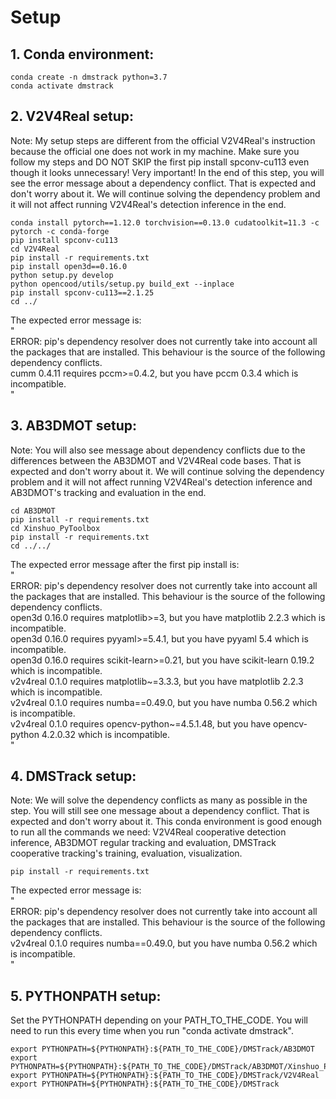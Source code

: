 # Setup


## **1. Conda environment:**
```shell
conda create -n dmstrack python=3.7
conda activate dmstrack
```


## **2. V2V4Real setup:**

Note: My setup steps are different from the official V2V4Real's instruction because the official one does not work in my machine.
Make sure you follow my steps and DO NOT SKIP the first pip install spconv-cu113 even though it looks unnecessary! Very important! 
In the end of this step, you will see the error message about a dependency conflict. 
That is expected and don't worry about it. 
We will continue solving the dependency problem and it will not affect running V2V4Real's detection inference in the end.

```shell
conda install pytorch==1.12.0 torchvision==0.13.0 cudatoolkit=11.3 -c pytorch -c conda-forge
pip install spconv-cu113
cd V2V4Real
pip install -r requirements.txt
pip install open3d==0.16.0
python setup.py develop
python opencood/utils/setup.py build_ext --inplace
pip install spconv-cu113==2.1.25
cd ../
```

The expected error message is:  
"  
ERROR: pip's dependency resolver does not currently take into account all the packages that are installed. This behaviour is the source of the following dependency conflicts.  
cumm 0.4.11 requires pccm>=0.4.2, but you have pccm 0.3.4 which is incompatible.  
"


## **3. AB3DMOT setup:**

Note: You will also see message about dependency conflicts due to the differences between the AB3DMOT and V2V4Real code bases.
That is expected and don't worry about it. 
We will continue solving the dependency problem and it will not affect running V2V4Real's detection inference and AB3DMOT's tracking and evaluation in the end.

```shell
cd AB3DMOT
pip install -r requirements.txt
cd Xinshuo_PyToolbox
pip install -r requirements.txt
cd ../../
```

The expected error message after the first pip install is:  
"  
ERROR: pip's dependency resolver does not currently take into account all the packages that are installed. This behaviour is the source of the following dependency conflicts.  
open3d 0.16.0 requires matplotlib>=3, but you have matplotlib 2.2.3 which is incompatible.  
open3d 0.16.0 requires pyyaml>=5.4.1, but you have pyyaml 5.4 which is incompatible.  
open3d 0.16.0 requires scikit-learn>=0.21, but you have scikit-learn 0.19.2 which is incompatible.  
v2v4real 0.1.0 requires matplotlib~=3.3.3, but you have matplotlib 2.2.3 which is incompatible.  
v2v4real 0.1.0 requires numba==0.49.0, but you have numba 0.56.2 which is incompatible.  
v2v4real 0.1.0 requires opencv-python~=4.5.1.48, but you have opencv-python 4.2.0.32 which is incompatible.  
"


## **4. DMSTrack setup:**

Note: We will solve the dependency conflicts as many as possible in the step. 
You will still see one message about a dependency conflict.
That is expected and don't worry about it. 
This conda environment is good enough to run all the commands we need: 
V2V4Real cooperative detection inference, AB3DMOT regular tracking and evaluation, DMSTrack cooperative tracking's training, evaluation, visualization.

```shell
pip install -r requirements.txt
```

The expected error message is:  
"  
ERROR: pip's dependency resolver does not currently take into account all the packages that are installed. This behaviour is the source of the following dependency conflicts.  
v2v4real 0.1.0 requires numba==0.49.0, but you have numba 0.56.2 which is incompatible.  
"


## **5. PYTHONPATH setup:** 

Set the PYTHONPATH depending on your PATH_TO_THE_CODE. You will need to run this every time when you run "conda activate dmstrack".

```shell
export PYTHONPATH=${PYTHONPATH}:${PATH_TO_THE_CODE}/DMSTrack/AB3DMOT
export PYTHONPATH=${PYTHONPATH}:${PATH_TO_THE_CODE}/DMSTrack/AB3DMOT/Xinshuo_PyToolbox
export PYTHONPATH=${PYTHONPATH}:${PATH_TO_THE_CODE}/DMSTrack/V2V4Real
export PYTHONPATH=${PYTHONPATH}:${PATH_TO_THE_CODE}/DMSTrack
```
